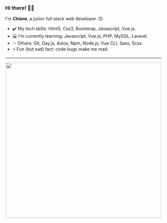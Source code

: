 ### Hi there! 👋🏻 
I'm <em><strong>Chiara</em></strong>, a junior full stack web developer. 🙃 

- ✔️ My tech skills: Html5, Css3, Bootstrap, Javascript, Vue.js.
- 💻 I’m currently learning: Javascript, Vue.js, PHP, MySQL, Laravel.
- ✨ Others: Git, Day.js, Axios, Npm, Node.js, Vue CLI, Sass, Scss.
- ⚡ Fun (but sad) fact: code bugs make me mad. 

<hr> 
<p align="center">
<img src="https://res.cloudinary.com/practicaldev/image/fetch/s--2bZIjPGC--/c_limit%2Cf_auto%2Cfl_progressive%2Cq_66%2Cw_880/https://dev-to-uploads.s3.amazonaws.com/i/d4tvukbt5mra37cvwklk.gif" width=500px> 

<!--  <hr> 
 
![Your Repository's Stats](https://github-readme-stats.vercel.app/api?username=chiaraxs&show_icons=true)
![Your Repository's Stats](https://github-readme-stats.vercel.app/api/top-langs/?username=chiaraxs&theme=blue-green) -->
  
  
<!--
**chiaraxs/chiaraxs** is a ✨ _special_ ✨ repository because its `README.md` (this file) appears on your GitHub profile.

Here are some ideas to get you started:

- 🔭 I’m currently working on ...
- 🌱 I’m currently learning ...
- 👯 I’m looking to collaborate on ...
- 🤔 I’m looking for help with ...
- 💬 Ask me about ...
- 📫 How to reach me: ...
- 😄 Pronouns: ...
- ⚡ Fun fact: ...
-->
